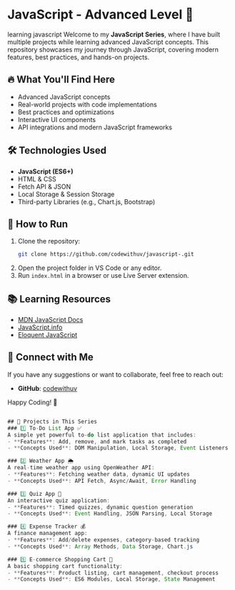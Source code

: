 

# JavaScript  - Advanced Level 🚀
learning javascript
Welcome to my **JavaScript Series**, where I have built multiple projects while learning advanced JavaScript concepts. This repository showcases my journey through JavaScript, covering modern features, best practices, and hands-on projects. 

## 🔥 What You'll Find Here
- Advanced JavaScript concepts
- Real-world projects with code implementations
- Best practices and optimizations
- Interactive UI components
- API integrations and modern JavaScript frameworks


## 🛠️ Technologies Used
- **JavaScript (ES6+)**
- HTML & CSS
- Fetch API & JSON
- Local Storage & Session Storage
- Third-party Libraries (e.g., Chart.js, Bootstrap)

## 🚀 How to Run
1. Clone the repository:
   ```sh
   git clone https://github.com/codewithuv/javascript-.git
   ```
2. Open the project folder in VS Code or any editor.
3. Run `index.html` in a browser or use Live Server extension.

## 📚 Learning Resources
- [MDN JavaScript Docs](https://developer.mozilla.org/en-US/docs/Web/JavaScript)
- [JavaScript.info](https://javascript.info/)
- [Eloquent JavaScript](https://eloquentjavascript.net/)

## 🙌 Connect with Me
If you have any suggestions or want to collaborate, feel free to reach out:
- **GitHub**: [codewithuv](https://github.com/codewithuv)



Happy Coding! 🚀




```java

## 📌 Projects in This Series
### 1️⃣ To-Do List App ✅
A simple yet powerful to-do list application that includes:
- **Features**: Add, remove, and mark tasks as completed
- **Concepts Used**: DOM Manipulation, Local Storage, Event Listeners

### 2️⃣ Weather App 🌦️
A real-time weather app using OpenWeather API:
- **Features**: Fetching weather data, dynamic UI updates
- **Concepts Used**: API Fetch, Async/Await, Error Handling

### 3️⃣ Quiz App 🎯
An interactive quiz application:
- **Features**: Timed quizzes, dynamic question generation
- **Concepts Used**: Event Handling, JSON Parsing, Local Storage

### 4️⃣ Expense Tracker 💰
A finance management app:
- **Features**: Add/delete expenses, category-based tracking
- **Concepts Used**: Array Methods, Data Storage, Chart.js

### 5️⃣ E-commerce Shopping Cart 🛒
A basic shopping cart functionality:
- **Features**: Product listing, cart management, checkout process
- **Concepts Used**: ES6 Modules, Local Storage, State Management
```
